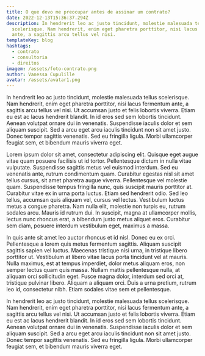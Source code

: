 ```yaml
---
title: O que devo me preocupar antes de assinar um contrato?
date: 2022-12-13T15:36:37.294Z
description: In hendrerit leo ac justo tincidunt, molestie malesuada tellus
  scelerisque. Nam hendrerit, enim eget pharetra porttitor, nisi lacus fermentum
  ante, a sagittis arcu tellus vel nisi.
templateKey: blog
hashtags:
  - contrato
  - consultoria
  - direitos
imagem: /assets/foto-contrato.png
author: Vanessa Cupulille
avatar: /assets/avatar1.png
---
```


In hendrerit leo ac justo tincidunt, molestie malesuada tellus scelerisque. Nam hendrerit, enim eget pharetra porttitor, nisi lacus fermentum ante, a sagittis arcu tellus vel nisi. Ut accumsan justo et felis lobortis viverra. Etiam eu est ac lacus hendrerit blandit. In id eros sed sem lobortis tincidunt. Aenean volutpat ornare dui in venenatis. Suspendisse iaculis dolor et sem aliquam suscipit. Sed a arcu eget arcu iaculis tincidunt non sit amet justo. Donec tempor sagittis venenatis. Sed eu fringilla ligula. Morbi ullamcorper feugiat sem, et bibendum mauris viverra eget.

Lorem ipsum dolor sit amet, consectetur adipiscing elit. Quisque eget augue vitae quam posuere facilisis ut id tortor. Pellentesque dictum in nulla vitae vulputate. Suspendisse sagittis metus vel euismod interdum. Sed eu venenatis ante, rutrum condimentum quam. Curabitur egestas nisl sit amet tellus cursus, sit amet pharetra augue viverra. Pellentesque vel molestie quam. Suspendisse tempus fringilla nunc, quis suscipit mauris porttitor at. Curabitur vitae ex in urna porta luctus. Etiam sed hendrerit odio. Sed leo tellus, accumsan quis aliquam vel, cursus vel lectus. Vestibulum luctus metus a congue pharetra. Nam nulla elit, molestie non turpis eu, rutrum sodales arcu. Mauris id rutrum dui. In suscipit, magna at ullamcorper mollis, lectus nunc rhoncus erat, a bibendum justo metus aliquet eros. Curabitur sem diam, posuere interdum vestibulum eget, maximus a massa.

In quis ante sit amet leo auctor rhoncus et id nisl. Donec eu ex orci. Pellentesque a lorem quis metus fermentum sagittis. Aliquam suscipit sagittis sapien vel luctus. Maecenas tristique nisi urna, in tristique libero porttitor ut. Vestibulum at libero vitae lacus porta tincidunt vel at mauris. Nulla maximus, est at tempus imperdiet, dolor metus aliquam eros, non semper lectus quam quis massa. Nullam mattis pellentesque nulla, at aliquam orci sollicitudin eget. Fusce magna dolor, interdum sed orci at, tristique pulvinar libero. Aliquam a aliquam orci. Duis a urna pretium, rutrum leo id, consectetur nibh. Etiam sodales vitae sem et pellentesque.

In hendrerit leo ac justo tincidunt, molestie malesuada tellus scelerisque. Nam hendrerit, enim eget pharetra porttitor, nisi lacus fermentum ante, a sagittis arcu tellus vel nisi. Ut accumsan justo et felis lobortis viverra. Etiam eu est ac lacus hendrerit blandit. In id eros sed sem lobortis tincidunt. Aenean volutpat ornare dui in venenatis. Suspendisse iaculis dolor et sem aliquam suscipit. Sed a arcu eget arcu iaculis tincidunt non sit amet justo. Donec tempor sagittis venenatis. Sed eu fringilla ligula. Morbi ullamcorper feugiat sem, et bibendum mauris viverra eget.
